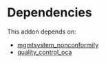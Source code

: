 # Dependencies

This addon depends on:

- [mgmtsystem_nonconformity](https://github.com/bringout/oca-technical)
- [quality_control_oca](https://github.com/bringout/oca-mrp)
